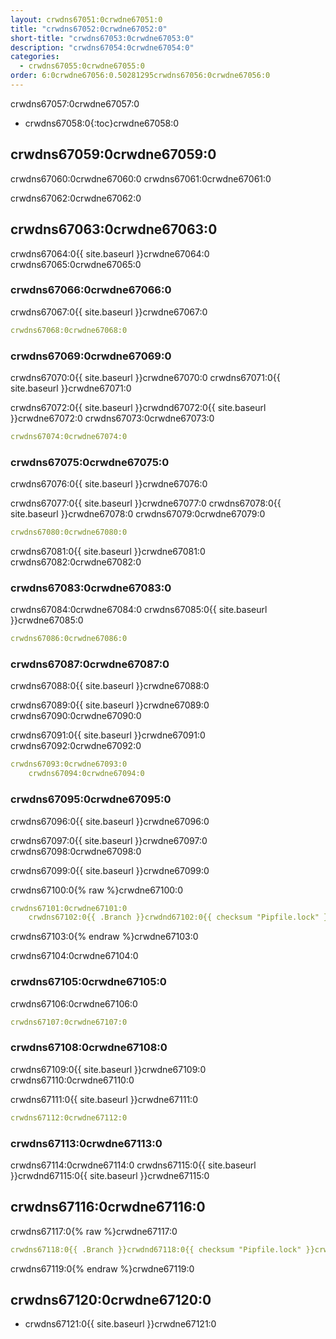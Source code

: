 ```yaml
---
layout: crwdns67051:0crwdne67051:0
title: "crwdns67052:0crwdne67052:0"
short-title: "crwdns67053:0crwdne67053:0"
description: "crwdns67054:0crwdne67054:0"
categories:
  - crwdns67055:0crwdne67055:0
order: 6:0crwdne67056:0.50281295crwdns67056:0crwdne67056:0
---
```

crwdns67057:0crwdne67057:0

- crwdns67058:0{:toc}crwdne67058:0

## crwdns67059:0crwdne67059:0

crwdns67060:0crwdne67060:0 crwdns67061:0crwdne67061:0

crwdns67062:0crwdne67062:0

## crwdns67063:0crwdne67063:0

crwdns67064:0{{ site.baseurl }}crwdne67064:0 crwdns67065:0crwdne67065:0

### crwdns67066:0crwdne67066:0

crwdns67067:0{{ site.baseurl }}crwdne67067:0

```yaml
crwdns67068:0crwdne67068:0
```

### crwdns67069:0crwdne67069:0

crwdns67070:0{{ site.baseurl }}crwdne67070:0 crwdns67071:0{{ site.baseurl }}crwdne67071:0

crwdns67072:0{{ site.baseurl }}crwdnd67072:0{{ site.baseurl }}crwdne67072:0 crwdns67073:0crwdne67073:0

```yaml
crwdns67074:0crwdne67074:0
```

### crwdns67075:0crwdne67075:0

crwdns67076:0{{ site.baseurl }}crwdne67076:0

crwdns67077:0{{ site.baseurl }}crwdne67077:0 crwdns67078:0{{ site.baseurl }}crwdne67078:0 crwdns67079:0crwdne67079:0

```yaml
crwdns67080:0crwdne67080:0
```

crwdns67081:0{{ site.baseurl }}crwdne67081:0 crwdns67082:0crwdne67082:0

### crwdns67083:0crwdne67083:0

crwdns67084:0crwdne67084:0 crwdns67085:0{{ site.baseurl }}crwdne67085:0

```yaml
crwdns67086:0crwdne67086:0
```

### crwdns67087:0crwdne67087:0

crwdns67088:0{{ site.baseurl }}crwdne67088:0

crwdns67089:0{{ site.baseurl }}crwdne67089:0 crwdns67090:0crwdne67090:0

crwdns67091:0{{ site.baseurl }}crwdne67091:0 crwdns67092:0crwdne67092:0

```yaml
crwdns67093:0crwdne67093:0
    crwdns67094:0crwdne67094:0
```

### crwdns67095:0crwdne67095:0

crwdns67096:0{{ site.baseurl }}crwdne67096:0

crwdns67097:0{{ site.baseurl }}crwdne67097:0 crwdns67098:0crwdne67098:0

crwdns67099:0{{ site.baseurl }}crwdne67099:0

crwdns67100:0{% raw %}crwdne67100:0

```yaml
crwdns67101:0crwdne67101:0
    crwdns67102:0{{ .Branch }}crwdnd67102:0{{ checksum "Pipfile.lock" }}crwdnd67102:0{{ .Branch }}crwdnd67102:0{{ checksum "Pipfile.lock" }}crwdne67102:0
```

crwdns67103:0{% endraw %}crwdne67103:0

crwdns67104:0crwdne67104:0

### crwdns67105:0crwdne67105:0

crwdns67106:0crwdne67106:0

```yaml
crwdns67107:0crwdne67107:0
```

### crwdns67108:0crwdne67108:0

crwdns67109:0{{ site.baseurl }}crwdne67109:0 crwdns67110:0crwdne67110:0

crwdns67111:0{{ site.baseurl }}crwdne67111:0

```yaml
crwdns67112:0crwdne67112:0
```

### crwdns67113:0crwdne67113:0

crwdns67114:0crwdne67114:0 crwdns67115:0{{ site.baseurl }}crwdnd67115:0{{ site.baseurl }}crwdne67115:0

## crwdns67116:0crwdne67116:0

crwdns67117:0{% raw %}crwdne67117:0

```yaml
crwdns67118:0{{ .Branch }}crwdnd67118:0{{ checksum "Pipfile.lock" }}crwdnd67118:0{{ .Branch }}crwdnd67118:0{{ checksum "Pipfile.lock" }}crwdne67118:0
```

crwdns67119:0{% endraw %}crwdne67119:0

## crwdns67120:0crwdne67120:0

- crwdns67121:0{{ site.baseurl }}crwdne67121:0